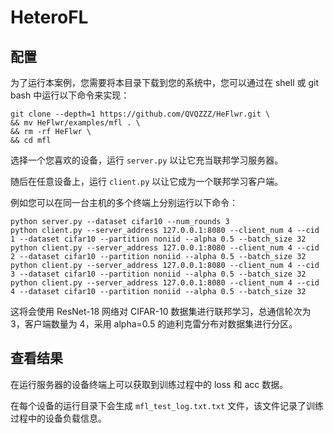 # HeteroFL
## 配置
为了运行本案例，您需要将本目录下载到您的系统中，您可以通过在 shell 或 git bash 中运行以下命令来实现：
``` shell
git clone --depth=1 https://github.com/QVQZZZ/HeFlwr.git \
&& mv HeFlwr/examples/mfl . \
&& rm -rf HeFlwr \
&& cd mfl
```
选择一个您喜欢的设备，运行 `server.py` 以让它充当联邦学习服务器。

随后在任意设备上，运行 `client.py` 以让它成为一个联邦学习客户端。

例如您可以在同一台主机的多个终端上分别运行以下命令：
```shell
python server.py --dataset cifar10 --num_rounds 3
python client.py --server_address 127.0.0.1:8080 --client_num 4 --cid 1 --dataset cifar10 --partition noniid --alpha 0.5 --batch_size 32
python client.py --server_address 127.0.0.1:8080 --client_num 4 --cid 2 --dataset cifar10 --partition noniid --alpha 0.5 --batch_size 32
python client.py --server_address 127.0.0.1:8080 --client_num 4 --cid 3 --dataset cifar10 --partition noniid --alpha 0.5 --batch_size 32
python client.py --server_address 127.0.0.1:8080 --client_num 4 --cid 4 --dataset cifar10 --partition noniid --alpha 0.5 --batch_size 32
```
这将会使用 ResNet-18 网络对 CIFAR-10 数据集进行联邦学习，总通信轮次为 3，客户端数量为 4，采用 alpha=0.5 的迪利克雷分布对数据集进行分区。

## 查看结果
在运行服务器的设备终端上可以获取到训练过程中的 loss 和 acc 数据。

在每个设备的运行目录下会生成 `mfl_test_log.txt.txt` 文件，该文件记录了训练过程中的设备负载信息。
